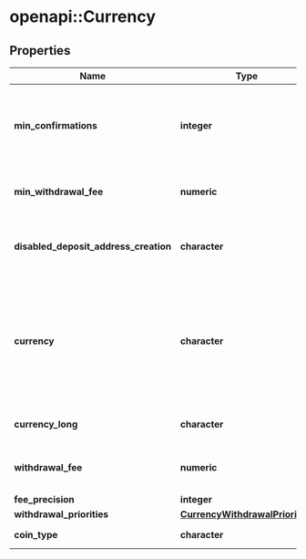 # openapi::Currency

## Properties
Name | Type | Description | Notes
------------ | ------------- | ------------- | -------------
**min_confirmations** | **integer** | Minimum number of block chain confirmations before deposit is accepted. | [optional] 
**min_withdrawal_fee** | **numeric** | The minimum transaction fee paid for withdrawals | [optional] 
**disabled_deposit_address_creation** | **character** | False if deposit address creation is disabled | [optional] 
**currency** | **character** | The abbreviation of the currency. This abbreviation is used elsewhere in the API to identify the currency. | 
**currency_long** | **character** | The full name for the currency. | 
**withdrawal_fee** | **numeric** | The total transaction fee paid for withdrawals | 
**fee_precision** | **integer** | fee precision | [optional] 
**withdrawal_priorities** | [**CurrencyWithdrawalPriorities**](currency_withdrawal_priorities.md) |  | [optional] 
**coin_type** | **character** | The type of the currency. | 


